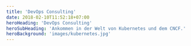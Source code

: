 ```yaml
---
title: 'DevOps Consulting'
date: 2018-02-10T11:52:18+07:00
heroHeading: 'DevOps Consulting'
heroSubHeading: 'Ankommen in der Welt von Kubernetes und dem CNCF.'
heroBackground: 'images/kubernetes.jpg'
---
```

